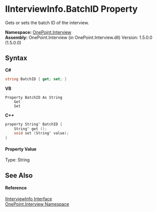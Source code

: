 # IInterviewInfo.BatchID Property 
 

Gets or sets the batch ID of the interview.

**Namespace:**&nbsp;<a href="N_OnePoint_Interview">OnePoint.Interview</a><br />**Assembly:**&nbsp;OnePoint.Interview (in OnePoint.Interview.dll) Version: 1.5.0.0 (1.5.0.0)

## Syntax

**C#**<br />
``` C#
string BatchID { get; set; }
```

**VB**<br />
``` VB
Property BatchID As String
	Get
	Set
```

**C++**<br />
``` C++
property String^ BatchID {
	String^ get ();
	void set (String^ value);
}
```


#### Property Value
Type: String

## See Also


#### Reference
<a href="T_OnePoint_Interview_IInterviewInfo">IInterviewInfo Interface</a><br /><a href="N_OnePoint_Interview">OnePoint.Interview Namespace</a><br />